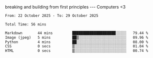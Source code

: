 breaking and building from first principles --- Computers <3

<!--START_SECTION:waka-->

```txt
From: 22 October 2025 - To: 29 October 2025

Total Time: 56 mins

Markdown       44 mins         ████████████████████░░░░░   79.44 %
Image (jpeg)   5 mins          ██▒░░░░░░░░░░░░░░░░░░░░░░   09.96 %
Python         4 mins          ██░░░░░░░░░░░░░░░░░░░░░░░   08.00 %
CSS            0 secs          ▒░░░░░░░░░░░░░░░░░░░░░░░░   01.04 %
HTML           0 secs          ▒░░░░░░░░░░░░░░░░░░░░░░░░   00.74 %
```

<!--END_SECTION:waka-->
